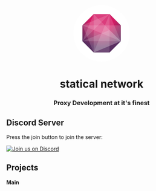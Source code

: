 <div align="center">

<img style="border-radius:50%" height="150px" src="https://raw.githubusercontent.com/statical-network/.github/main/main/img/statical-network.png">

<h1>statical network</h1>

<h3>Proxy Development at it's finest</h3>

</div>

## Discord Server

Press the join button to join the server:

[![Join us on Discord](https://invidget.switchblade.xyz/egvQmB9wbQ?theme=dark)](https://discord.gg/egvQmB9wbQ)

## Projects

**Main**
